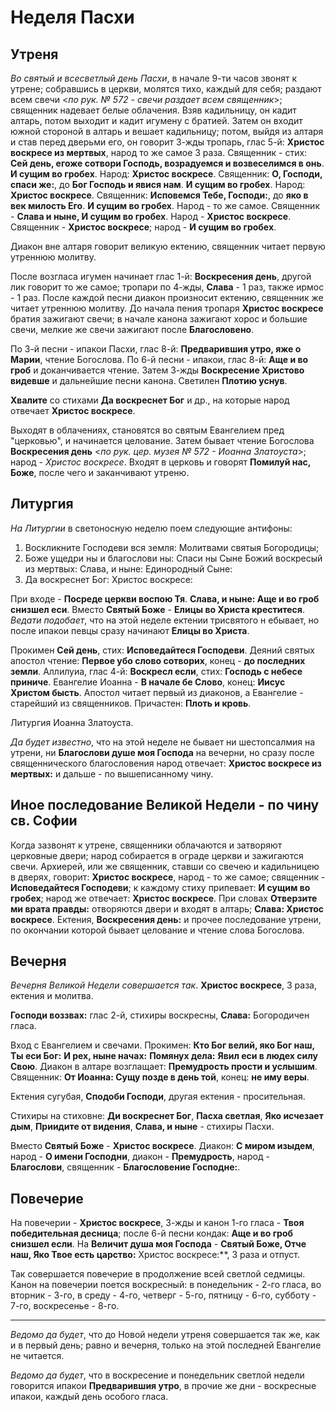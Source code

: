 
# Неделя Пасхи

## Утреня

*Во святый и всесветлый день Пасхи*, в начале 9-ти часов звонят к утрене; собравшись в церкви, молятся тихо, 
каждый для себя; раздают всем свечи <*по рук. № 572 - свечи раздает всем священник*>; священник надевает белые 
облачения. Взяв кадильницу, он кадит алтарь, потом выходит и кадит игумену с братией. Затем он входит южной 
стороной в алтарь и вешает кадильницу; потом, выйдя из алтаря и став перед дверьми его, он говорит 3-жды тропарь, 
глас 5-й: **Христос воскресе из мертвых**, народ то же самое 3 раза. 
Священник - стих: **Сей день, eгоже сотвори Господь, возрадуемся и возвеселимся в онь**. **И сущим во гробех**. 
Народ: **Христос воскресе**.
Священник: **О, Господи, спаси же:**, до **Бог Господь и явися нам**. **И сущим во гробех**. 
Народ: **Христос воскресе**. 
Священник: **Исповемся Тебе, Господи:**, до **яко в век милость Его**. **И сущим во гробех**.
Народ - то же самое. Священник - **Слава и ныне, И сущим во гробех**. Народ - **Христос воскресе**. 
Священник - **Христос воскресе**; народ - **И сущим во гробех**.

Диакон вне алтаря говорит великую ектению, священник читает первую утреннюю молитву.

После возгласа игумен начинает глас 1-й: **Воскресения день**, другой лик говорит то же самое; тропари по 4-жды, 
**Слава** - 1 раз, также ирмос - 1 раз. После каждой песни диакон произносит ектению, священник же 
читает утреннюю молитву. До начала пения тропаря **Христос воскресе** братия зажигают свечи; в начале 
канона зажигают хорос и большие свечи, мелкие же свечи зажигают после **Благословено**.

По 3-й песни - ипакои Пасхи, глас 8-й: **Предварившия утро, яже о Марии**, чтение Богослова. 
По 6-й песни - ипакои, глас 8-й: **Аще и во гроб** и доканчивается чтение. 
Затем 3-жды **Воскресение Христово видевше** и дальнейшие песни канона.
Светилен **Плотию уснув**.

**Хвалите** со стихами **Да воскреснет Бог** и др., на которые народ отвечает **Христос воскресе**.

Выходят в облачениях, становятся во святым Евангелием пред "церковью", и начинается целование. 
Затем бывает чтение Богослова **Воскресения день** <*по рук. цер. музея № 572 - Иоанна Златоуста*>; 
народ - *Христос воскресе*. 
Входят в церковь и говорят **Помилуй нас, Боже**, после чего и заканчивают утреню.

## Литургия

*На Литургии* в светоносную неделю поем следующие антифоны:
1. Воскликните Господеви вся земля: Молитвами святыя Богородицы;
1. Боже ущедри ны и благослови ны: Спаси ны Сыне Божий воскресый из мертвых: Слава, и ныне: Единородный Сыне:
1. Да воскреснет Бог: Христос воскресе:

При входе - **Посреде церкви воспою Тя**. **Слава, и ныне: Аще и во гроб снизшел еси**. Вместо **Святый Боже** - 
**Елицы во Христа креститеся**. 
*Ведати подобает*, что на этой неделе ектении трисвятого н ебывает, но после ипакои певцы сразу 
начинают **Елицы во Христа**.

Прокимен **Сей день**, стих: **Исповедайтеся Господеви**. Деяний святых апостол чтение: 
**Первое убо слово сотворих**, конец - **до последних земли**.
Аллилуиа, глас 4-й: **Воскресл если**, стих: **Господь с небесе приниче**.
Евангелие Иоанна - **В начале бе Слово**, конец: **Иисус Христом бысть**. 
Апостол читает первый из диаконов, а Евангелие - старейший из священников.
Причастен: **Плоть и кровь**. 

Литургия Иоанна Златоуста. 

*Да будет известно*, что на этой неделе не бывает ни шестопсалмия на утрени, ни **Благослови душе моя Господа** 
на вечерни, но сразу после священнического благословения народ отвечает: **Христос воскресе из мертвых:** 
и дальше - по вышеписанному чину.

## Иное последование Великой Недели - по чину св. Софии

Когда зазвонят к утрене, священники облачаются и затворяют церковные двери; народ собирается 
в ограде церкви и зажигаются свечи. Архиерей, или же священник, ставши со свечею и кадильницею 
в дверях, говорит: **Христос воскресе**, народ - то же самое; священник - **Исповедайтеся Господеви**; 
к каждому стиху припевает: **И сущим во гробех**; народ же отвечает: **Христос воскресе**. 
При словах **Отверзите ми врата правды:** отворяются двери и входят в алтарь; **Слава: Христос воскресе**.
Ектения, **Воскресения день:** и прочее последование утрени, по окончании которой бывает целование и 
чтение слова Богослова. 

## Вечерня

*Вечерня Великой Недели совершается так*. **Христос воскресе**, 3 раза, ектения и молитва. 

**Господи воззвах:** глас 2-й, стихиры воскресны, **Слава:** Богородичен гласа.

Вход с Евангелием и свечами. Прокимен: **Кто Бог велий, яко Бог наш, Ты еси Бог:** 
**И рех, ныне начах:** **Помянух дела:** **Явил еси в людех силу Свою**. 
Диакон в алтаре возглащает: **Премудрость прости и услышим**. 
Священник: **От Иоанна: Сущу позде в день той**, конец: **не иму веры**.

Ектения сугубая, **Сподоби Господи**, другая ектения - просительная. 

Стихиры на стиховне: **Ди воскреснет Бог**, **Пасха светлая**, **Яко исчезает дым**, 
**Приидите от видения**, **Слава, и ныне** - стихиры Пасхи.

Вместо **Святый Боже** - **Христос воскресе**. Диакон: **С миром изыдем**, 
народ - **О имени Господни**, диакон - **Премудрость**, народ - **Благослови**, 
священник - **Благословение Господне:**.

## Повечерие

На повечерии - **Христос воскресе**, 3-жды и канон 1-го гласа - **Твоя победительная десница**; 
после 6-й песни кондак: **Аще и во гроб снизшел если**. На **Величит душа моя Господа** - 
**Святый Боже, Отче наш, Яко Твое есть царство:** Христос воскресе:**, 3 раза и отпуст.

Так совершается повечерие в продолжение всей светлой седмицы. Канон на повечерии поется 
воскресный: в понедельник - 2-го гласа, во вторник - 3-го, в среду - 4-го, четверг - 5-го, 
пятницу - 6-го, субботу - 7-го, воскресенье - 8-го.

---

*Ведомо да будет*, что до Новой недели утреня совершается так же, как и в первый день; 
равно и вечерня, только на этой последней Евангелие не читается.

*Ведомо да будет*, что в воскресение и понедельник светлой недели говорится 
ипакои **Предварившия утро**, в прочие же дни - воскресные ипакои, каждый день особого гласа. 

